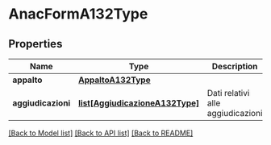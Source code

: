 # AnacFormA132Type

## Properties
Name | Type | Description | Notes
------------ | ------------- | ------------- | -------------
**appalto** | [**AppaltoA132Type**](AppaltoA132Type.md) |  | 
**aggiudicazioni** | [**list[AggiudicazioneA132Type]**](AggiudicazioneA132Type.md) | Dati relativi alle aggiudicazioni | 

[[Back to Model list]](../README.md#documentation-for-models) [[Back to API list]](../README.md#documentation-for-api-endpoints) [[Back to README]](../README.md)

